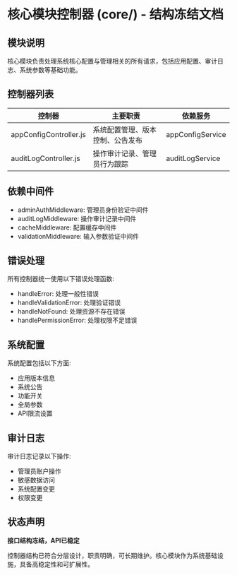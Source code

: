 # 核心模块控制器 (core/) - 结构冻结文档

## 模块说明

核心模块负责处理系统核心配置与管理相关的所有请求，包括应用配置、审计日志、系统参数等基础功能。

## 控制器列表

| 控制器 | 主要职责 | 依赖服务 |
|--------|---------|----------|
| appConfigController.js | 系统配置管理、版本控制、公告发布 | appConfigService |
| auditLogController.js | 操作审计记录、管理员行为跟踪 | auditLogService |

## 依赖中间件

- adminAuthMiddleware: 管理员身份验证中间件
- auditLogMiddleware: 操作审计记录中间件
- cacheMiddleware: 配置缓存中间件
- validationMiddleware: 输入参数验证中间件

## 错误处理

所有控制器统一使用以下错误处理函数:
- handleError: 处理一般性错误
- handleValidationError: 处理验证错误
- handleNotFound: 处理资源不存在错误
- handlePermissionError: 处理权限不足错误

## 系统配置

系统配置包括以下方面:
- 应用版本信息
- 系统公告
- 功能开关
- 全局参数
- API限流设置

## 审计日志

审计日志记录以下操作:
- 管理员账户操作
- 敏感数据访问
- 系统配置变更
- 权限变更

## 状态声明

**接口结构冻结，API已稳定**

控制器结构已符合分层设计，职责明确，可长期维护。核心模块作为系统基础设施，具备高稳定性和可扩展性。 